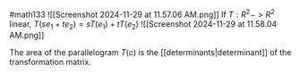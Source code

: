 #math133 
![[Screenshot 2024-11-29 at 11.57.06 AM.png]]
If $T:R^2->R^2$ linear,
$T(se_1+te_2)=sT(e_1)+tT(e_2)$
![[Screenshot 2024-11-29 at 11.58.04 AM.png]]

The area of the parallelogram $T(c)$ is the [[determinants|determinant]] of the transformation matrix. 